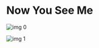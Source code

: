 # Now You See Me

![img 0](https://fanart.tv/fanart/movies/75656/moviethumb/now-you-see-me-526ff16032fef.jpg)

![img 1](https://i.imgur.com/dvCJPzv.png)

